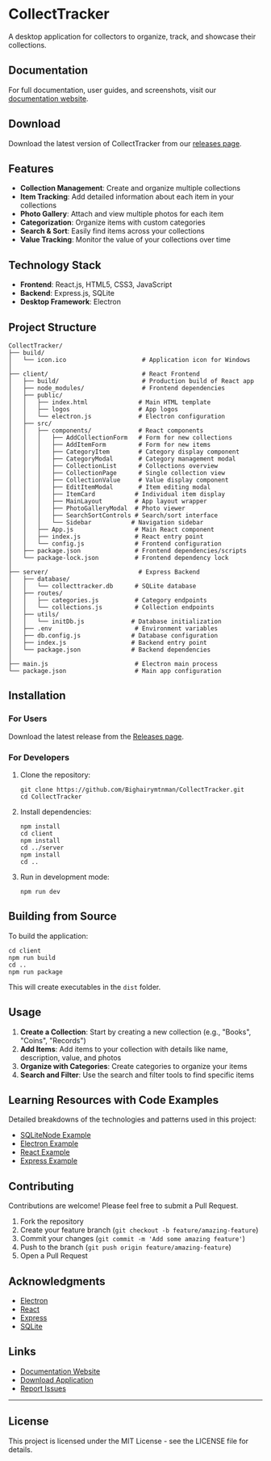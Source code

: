 # CollectTracker

A desktop application for collectors to organize, track, and showcase their collections.

## Documentation

For full documentation, user guides, and screenshots, visit our [documentation website](https://bighairymtnman.github.io/CollectTracker-docs/).

## Download

Download the latest version of CollectTracker from our [releases page](https://github.com/Bighairymtnman/CollectTracker/releases/latest).

## Features

- **Collection Management**: Create and organize multiple collections
- **Item Tracking**: Add detailed information about each item in your collections
- **Photo Gallery**: Attach and view multiple photos for each item
- **Categorization**: Organize items with custom categories
- **Search & Sort**: Easily find items across your collections
- **Value Tracking**: Monitor the value of your collections over time

## Technology Stack

- **Frontend**: React.js, HTML5, CSS3, JavaScript
- **Backend**: Express.js, SQLite
- **Desktop Framework**: Electron

## Project Structure

```
CollectTracker/
├── build/
│   └── icon.ico                     # Application icon for Windows
│
├── client/                          # React Frontend
│   ├── build/                       # Production build of React app
│   ├── node_modules/                # Frontend dependencies
│   ├── public/
│   │   ├── index.html              # Main HTML template
│   │   ├── logos                   # App logos
│   │   └── electron.js             # Electron configuration
│   ├── src/
│   │   ├── components/             # React components
│   │   │   ├── AddCollectionForm   # Form for new collections
│   │   │   ├── AddItemForm         # Form for new items
│   │   │   ├── CategoryItem        # Category display component
│   │   │   ├── CategoryModal       # Category management modal
│   │   │   ├── CollectionList      # Collections overview
│   │   │   ├── CollectionPage      # Single collection view
│   │   │   ├── CollectionValue     # Value display component
│   │   │   ├── EditItemModal       # Item editing modal
│   │   │   ├── ItemCard           # Individual item display
│   │   │   ├── MainLayout         # App layout wrapper
│   │   │   ├── PhotoGalleryModal  # Photo viewer
│   │   │   ├── SearchSortControls # Search/sort interface
│   │   │   └── Sidebar           # Navigation sidebar
│   │   ├── App.js                 # Main React component
│   │   ├── index.js               # React entry point
│   │   └── config.js              # Frontend configuration
│   ├── package.json               # Frontend dependencies/scripts
│   └── package-lock.json          # Frontend dependency lock
│
├── server/                         # Express Backend
│   ├── database/
│   │   └── collecttracker.db      # SQLite database
│   ├── routes/
│   │   ├── categories.js          # Category endpoints
│   │   └── collections.js         # Collection endpoints
│   ├── utils/
│   │   └── initDb.js             # Database initialization
│   ├── .env                       # Environment variables
│   ├── db.config.js              # Database configuration
│   ├── index.js                  # Backend entry point
│   └── package.json              # Backend dependencies
│
├── main.js                        # Electron main process
└── package.json                   # Main app configuration
```

## Installation

### For Users

Download the latest release from the [Releases page](https://github.com/Bighairymtnman/CollectTracker/releases/latest).

### For Developers

1. Clone the repository:
   ```
   git clone https://github.com/Bighairymtnman/CollectTracker.git
   cd CollectTracker
   ```

2. Install dependencies:
   ```
   npm install
   cd client
   npm install
   cd ../server
   npm install
   cd ..
   ```

3. Run in development mode:
   ```
   npm run dev
   ```

## Building from Source

To build the application:

```
cd client
npm run build
cd ..
npm run package
```

This will create executables in the `dist` folder.

## Usage

1. **Create a Collection**: Start by creating a new collection (e.g., "Books", "Coins", "Records")
2. **Add Items**: Add items to your collection with details like name, description, value, and photos
3. **Organize with Categories**: Create categories to organize your items
4. **Search and Filter**: Use the search and filter tools to find specific items

## Learning Resources with Code Examples

Detailed breakdowns of the technologies and patterns used in this project:

- [SQLiteNode Example](https://github.com/Bighairymtnman/SQLiteNode-Reference/blob/main/CollectTrackerSQLiteNodeExample.md)
- [Electron Example](https://github.com/Bighairymtnman/Electron.js-Reference/blob/main/CollectTrackerElectronExample.md)
- [React Example](https://github.com/Bighairymtnman/React-Reference/blob/main/CollectTrackerReactExample.md)
- [Express Example](https://github.com/Bighairymtnman/Express.js-Reference/blob/main/CollectTrackerExpressExample.md)



## Contributing

Contributions are welcome! Please feel free to submit a Pull Request.

1. Fork the repository
2. Create your feature branch (`git checkout -b feature/amazing-feature`)
3. Commit your changes (`git commit -m 'Add some amazing feature'`)
4. Push to the branch (`git push origin feature/amazing-feature`)
5. Open a Pull Request

## Acknowledgments

- [Electron](https://www.electronjs.org/)
- [React](https://reactjs.org/)
- [Express](https://expressjs.com/)
- [SQLite](https://www.sqlite.org/)

## Links

- [Documentation Website](https://bighairymtnman.github.io/CollectTracker-docs/)
- [Download Application](https://github.com/Bighairymtnman/CollectTracker/releases/latest)
- [Report Issues](https://github.com/Bighairymtnman/CollectTracker/issues)

---

## License

This project is licensed under the MIT License - see the LICENSE file for details.

